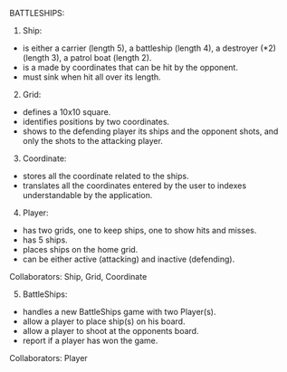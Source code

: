 BATTLESHIPS:

1) Ship:

- is either a carrier (length 5), a battleship (length 4), a destroyer (*2) (length 3), a patrol boat (length 2).
- is a made by coordinates that can be hit by the opponent.
- must sink when hit all over its length.

2) Grid:

- defines a 10x10 square.
- identifies positions by two coordinates.
- shows to the defending player its ships and the opponent shots, and only the shots to the attacking player.

3) Coordinate:

- stores all the coordinate related to the ships.
- translates all the coordinates entered by the user to indexes understandable by the application.

4) Player:

- has two grids, one to keep ships, one to show hits and misses.
- has 5 ships.
- places ships on the home grid.
- can be either active (attacking) and inactive (defending).

Collaborators: Ship, Grid, Coordinate

5) BattleShips:

- handles a new BattleShips game with two Player(s).
- allow a player to place ship(s) on his board.
- allow a player to shoot at the opponents board.
- report if a player has won the game.

Collaborators: Player